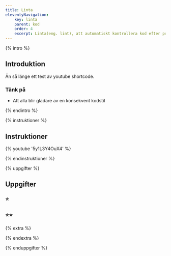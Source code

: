 ```yaml
---
title: Linta
eleventyNavigation:
    key: linta
    parent: kod
    order: 4
    excerpt: Linta(eng. lint), att automatiskt kontrollera kod efter programmatiska och stilmässiga fel.
---
```


{% intro %}

## Introduktion

Än så länge ett test av youtube shortcode.

### Tänk på

-   Att alla blir gladare av en konsekvent kodstil

{% endintro %}

{% instruktioner %}

## Instruktioner

{% youtube '5y1L3Y4OuX4' %}

{% endinstruktioner %}

{% uppgifter %}

## Uppgifter

### ⭐

### ⭐⭐

{% extra %}

{% endextra %}

{% enduppgifter %}
